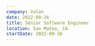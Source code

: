 ```yaml
---
company: Valon
date: 2022-09-26
title: Senior Software Engineer
location: San Mateo, CA
startDate: 2022-09-26
---
```

